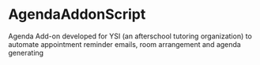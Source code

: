# AgendaAddonScript
Agenda Add-on developed for YSI (an afterschool tutoring organization) to automate appointment reminder emails, room arrangement and agenda generating
